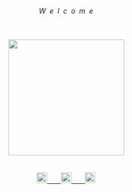 

<div align="center">
 <h6>
  <br><br>
  <br><br>
   W&nbsp&nbspe&nbsp&nbspl&nbsp&nbspc&nbsp&nbspo&nbsp&nbspm&nbsp&nbspe
  <br><br>
 </h6>
</div>
 
<div align="center" style="border-radius: 50%"> 
 <a href="https://linkedin.com/in/adryelsimon" target="_blank"> 
  <img height="233em" src="https://th.bing.com/th/id/R.ea751f1731a8fd450c2b8248f744b6a8?rik=Hwf%2btzj%2b5sHKaA&riu=http%3a%2f%2f38.media.tumblr.com%2f37dddcb50328eb6256a0cf21aaf34079%2ftumblr_n7t4emUpMA1tzv1dpo1_500.gif&ehk=x8y2TuBzK%2fYg1TC%2bCGqdBLpNaJVa0SDlqOaY9njTs14%3d&risl=&pid=ImgRaw&r=0"/>
 <br><br><br>
</div>

 
  
      
<div align="center"> 
  <a href="https://github.com/alchemist-developer"> <img height=21em src="https://img.shields.io/badge/HTML5-E34F26?style=for-the-badge&logo=html5&logoColor=white"/>&nbsp&nbsp&nbsp&nbsp&nbsp&nbsp  
   <a href="https://github.com/alchemist-developer"> <img height=21em src="https://img.shields.io/badge/CSS3-1572B6?style=for-the-badge&logo=css3&logoColor=white"/>&nbsp&nbsp&nbsp&nbsp&nbsp&nbsp 
    <a href="https://github.com/alchemist-developer"> <img height=21em src="https://img.shields.io/badge/JavaScript-F7DF1E?style=for-the-badge&logo=javascript&logoColor=black"/>
   <br>
  <br>
</div> 
